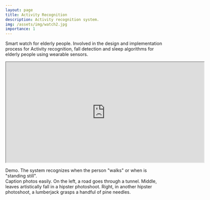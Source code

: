 ```yaml
---
layout: page
title: Activity Recognition
description: Activity recognition system.
img: /assets/img/watch2.jpg
importance: 1
---
```



Smart watch for elderly people. Involved in the design and implementation process for Activity recognition, fall detection and sleep algorithms for elderly people using wearable sensors.


<div class="row justify-content-sm-center">
    <p align="center"><iframe src="https://www.youtube.com/embed/SdIajwfE54I" width=620 height="315"></iframe></p>
</div>
<div class="caption">
    Demo. The system recognizes when the person "walks" or when is "standing still".
</div>



<div class="row">
    <div class="col-sm mt-3 mt-md-0">
        <img class="img-fluid rounded z-depth-1" src="{{ '/assets/img/watch2.jpg' | relative_url }}" alt="" title="example image"/>
    </div>
    <div class="col-sm mt-3 mt-md-0">
        <img class="img-fluid rounded z-depth-1" src="{{ '/assets/img/watch1.jpg' | relative_url }}" alt="" title="example image"/>
    </div>
    <div class="col-sm mt-3 mt-md-0">
        <img class="img-fluid rounded z-depth-1" src="{{ '/assets/img/watch3.png' | relative_url }}" alt="" title="example image"/>
    </div>
</div>
<div class="caption">
    Caption photos easily. On the left, a road goes through a tunnel. Middle, leaves artistically fall in a hipster photoshoot. Right, in another hipster photoshoot, a lumberjack grasps a handful of pine needles.
</div>
